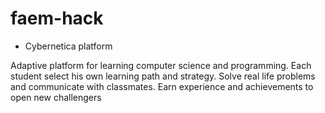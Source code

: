 # faem-hack
* Cybernetica platform

Adaptive platform for learning computer science and programming.
Each student select his own learning path and strategy. Solve real life problems and communicate with classmates. Earn experience and achievements to open new challengers

